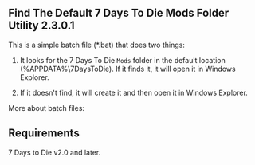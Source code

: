 ## Find The Default 7 Days To Die Mods Folder Utility 2.3.0.1

This is a simple batch file (\*.bat) that does two things:

1. It looks for the 7 Days To Die `Mods` folder in the default location (%APPDATA%\7DaysToDie). If it finds it, it will open it in Windows Explorer.

2. If it doesn't find, it will create it and then open it in Windows Explorer.

More about batch files: 

## Requirements

7 Days to Die v2.0 and later.